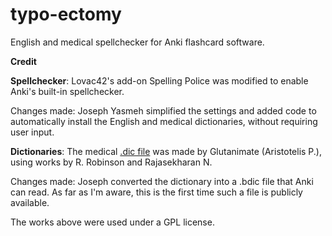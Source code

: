 # typo-ectomy
English and medical spellchecker for Anki flashcard software.

**Credit**

**Spellchecker**: Lovac42's add-on Spelling Police was modified to enable Anki's built-in spellchecker.

Changes made: Joseph Yasmeh simplified the settings and added code to automatically install the English and medical dictionaries, without requiring user input. 

**Dictionaries**: The medical <a href="https://github.com/glutanimate/hunspell-en-med-glut-workaround">.dic file</a> was made by Glutanimate (Aristotelis P.), using works by R. Robinson and Rajasekharan N. 

Changes made: Joseph converted the dictionary into a .bdic file that Anki can read. As far as I'm aware, this is the first time such a file is publicly available.



The works above were used under a GPL license. 
